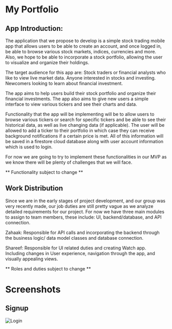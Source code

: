 #  My Portfolio 

## App Introduction:

The application that we propose to develop is a simple stock trading mobile app that allows users to be able to create an account, and once logged in, be able to browse various stock markets, indices, currencies and more. Also, we hope to be able to incorporate a stock portfolio, allowing the user to visualize and organize their holdings. 

The target audience for this app are:
Stock traders or financial analysts who like to view live market data.
Anyone interested in stocks and investing.
Newcomers looking to learn about financial investment.

The app aims to help users build their stock portfolio and organize their financial investments. The app also aims to give new users a simple interface to view various tickers and see their charts and data. 

Functionality that the app will be implementing will be to allow users to browse various tickers or search for specific tickers and be able to see their historical data, as well as live changing data (if applicable). The user will be allowed to add a ticker to their portfolio in which case they can receive background notifications if a certain price is met. All of this information will be saved in a firestore cloud database along with user account information which is used to login. 

For now we are going to try to implement these functionalities in our MVP as we know there will be plenty of challenges that we will face. 

** Functionality subject to change **


## Work Distribution

Since we are in the early stages of project development, and our group was very recently made, our job duties are still pretty vague as we analyze detailed requirements for our project. For now we have three main modules to assign to team members, these include: UI, backend/database, and API connection. 

Zahaak: Responsible for API calls and incorporating the backend through the business logic/ data model classes and database connection. 

Shareef: Responsible for UI related duties and creating Watch app. Including changes in User experience, navigation through the app, and visually appealing views. 

** Roles and duties subject to change ** 

# Screenshots

## Signup

![Login](https://github.com/zuk101777/StockTradingApp/blob/main/screenshots/Simulator%20Screen%20Shot%20-%20iPhone%2014%20Pro%20Max%20-%202022-12-11%20at%2021.41.16.png?raw=true)
